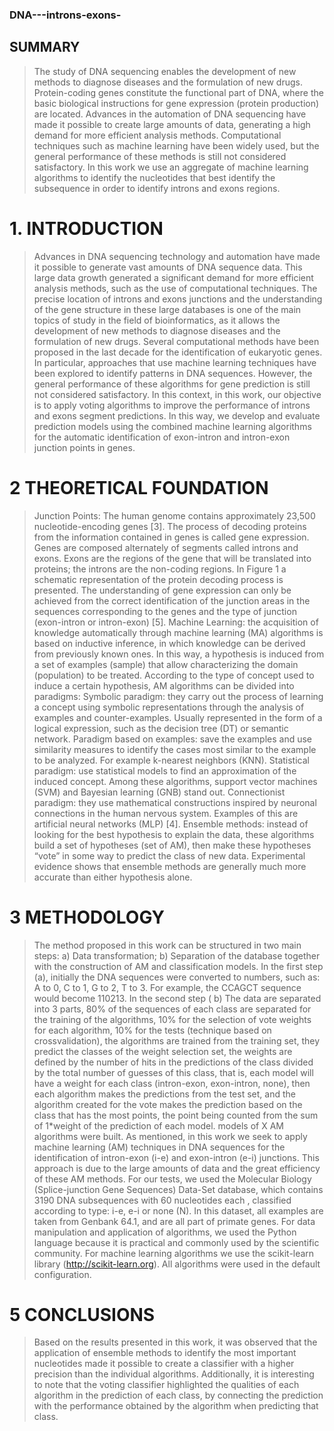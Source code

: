 ### DNA---introns-exons-
## SUMMARY
>The study of DNA sequencing enables the development of new methods to diagnose diseases and the formulation of new drugs. Protein-coding genes constitute the functional part of DNA, where the basic biological instructions for gene expression (protein production) are located. Advances in the automation of DNA sequencing have made it possible to create large amounts of data, generating a high demand for more efficient analysis methods. Computational techniques such as machine learning have been widely used, but the general performance of these methods is still not considered satisfactory. In this work we use an aggregate of machine learning algorithms to identify the nucleotides that best identify the subsequence in order to identify introns and exons regions.
# 1. INTRODUCTION
> Advances in DNA sequencing technology and automation have made it possible to generate vast amounts of DNA sequence data. This large data growth generated a significant demand for more efficient analysis methods, such as the use of computational techniques. The precise location of introns and exons junctions and the understanding of the gene structure in these large databases is one of the main topics of study in the field of bioinformatics, as it allows the development of new methods to diagnose diseases and the formulation of new drugs.
>Several computational methods have been proposed in the last decade for the identification of eukaryotic genes. In particular, approaches that use machine learning techniques have been explored to identify patterns in DNA sequences. However, the general performance of these algorithms for gene prediction is still not considered satisfactory.
>In this context, in this work, our objective is to apply voting algorithms to improve the performance of introns and exons segment predictions. In this way, we develop and evaluate prediction models using the combined machine learning algorithms for the automatic identification of exon-intron and intron-exon junction points in genes.
# 2 THEORETICAL FOUNDATION
> Junction Points: The human genome contains approximately 23,500 nucleotide-encoding genes [3]. The process of decoding proteins from the information contained in genes is called gene expression. Genes are composed alternately of segments called introns and exons. Exons are the regions of the gene that will be translated into proteins; the introns are the non-coding regions. In Figure 1 a schematic representation of the protein decoding process is presented. The understanding of gene expression can only be achieved from the correct identification of the junction areas in the sequences corresponding to the genes and the type of junction (exon-intron or intron-exon) [5].
>Machine Learning: the acquisition of knowledge automatically through machine learning (MA) algorithms is based on inductive inference, in which knowledge can be derived from previously known ones. In this way, a hypothesis is induced from a set of examples (sample) that allow characterizing the domain (population) to be treated. According to the type of concept used to induce a certain hypothesis, AM algorithms can be divided into paradigms: Symbolic paradigm: they carry out the process of learning a concept using symbolic representations through the analysis of examples and counter-examples. Usually represented in the form of a logical expression, such as the decision tree (DT) or semantic network. Paradigm based on examples: save the examples and use similarity measures to identify the cases most similar to the example to be analyzed. For example k-nearest neighbors (KNN). Statistical paradigm: use statistical models to find an approximation of the induced concept. Among these algorithms, support vector machines (SVM) and Bayesian learning (GNB) stand out. Connectionist paradigm: they use mathematical constructions inspired by neuronal connections in the human nervous system. Examples of this are artificial neural networks (MLP) [4].
>Ensemble methods: instead of looking for the best hypothesis to explain the data, these algorithms build a set of hypotheses (set of AM), then make these hypotheses “vote” in some way to predict the class of new data. Experimental evidence shows that ensemble methods are generally much more accurate than either hypothesis alone.
# 3 METHODOLOGY
> The method proposed in this work can be structured in two main steps: a) Data transformation; b) Separation of the database together with the construction of AM and classification models. In the first step (a), initially the DNA sequences were converted to numbers, such as: A to 0, C to 1, G to 2, T to 3. For example, the CCAGCT sequence would become 110213. In the second step ( b) The data are separated into 3 parts, 80% of the sequences of each class are separated for the training of the algorithms, 10% for the selection of vote weights for each algorithm, 10% for the tests (technique based on crossvalidation), the algorithms are trained from the training set, they predict the classes of the weight selection set, the weights are defined by the number of hits in the predictions of the class divided by the total number of guesses of this class, that is, each model will have a weight for each class (intron-exon, exon-intron, none), then each algorithm makes the predictions from the test set, and the algorithm created for the vote makes the prediction based on the class that has the most points, the point being counted from the sum of 1*weight of the prediction of each model. models of X AM algorithms were built.
> As mentioned, in this work we seek to apply machine learning (AM) techniques in DNA sequences for the identification of intron-exon (i-e) and exon-intron (e-i) junctions. This approach is due to the large amounts of data and the great efficiency of these AM methods. For our tests, we used the Molecular Biology (Splice-junction Gene Sequences) Data-Set database, which contains 3190 DNA subsequences with 60 nucleotides each , classified according to type: i-e, e-i or none (N). In this dataset, all examples are taken from Genbank 64.1, and are all part of primate genes. For data manipulation and application of algorithms, we used the Python language because it is practical and commonly used by the scientific community. For machine learning algorithms we use the scikit-learn library (http://scikit-learn.org). All algorithms were used in the default configuration.
# 5 CONCLUSIONS
> Based on the results presented in this work, it was observed that the application of ensemble methods to identify the most important nucleotides made it possible to create a classifier with a higher precision than the individual algorithms. Additionally, it is interesting to note that the voting classifier highlighted the qualities of each algorithm in the prediction of each class, by connecting the prediction with the performance obtained by the algorithm when predicting that class.
